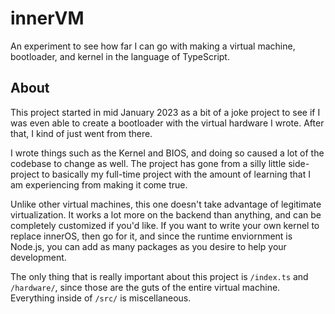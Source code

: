 # innerVM
An experiment to see how far I can go with making a virtual machine, bootloader, and kernel in the language of TypeScript.

## About
This project started in mid January 2023 as a bit of a joke project to see if I was even able to create a bootloader with the virtual hardware I wrote. After that, I kind of just went from there.

I wrote things such as the Kernel and BIOS, and doing so caused a lot of the codebase to change as well. The project has gone from a silly little side-project to basically my full-time project with the amount of learning that I am experiencing from making it come true.

Unlike other virtual machines, this one doesn't take advantage of legitimate virtualization. It works a lot more on the backend than anything, and can be completely customized if you'd like. If you want to write your own kernel to replace innerOS, then go for it, and since the runtime enviornment is Node.js, you can add as many packages as you desire to help your development.

The only thing that is really important about this project is `/index.ts` and `/hardware/`, since those are the guts of the entire virtual machine. Everything inside of `/src/` is miscellaneous.